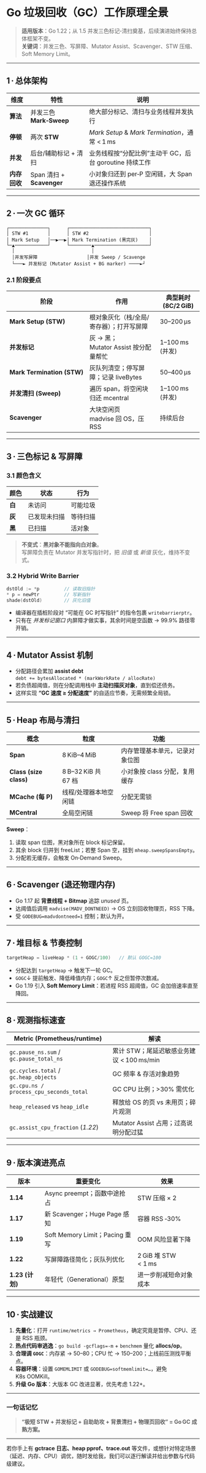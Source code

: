 # Go 垃圾回收（GC）工作原理全景

> **适用版本**：Go 1.22；从 1.5 并发三色标记‐清扫奠基，后续演进始终保持总体框架不变。  
> **关键词**：并发三色、写屏障、Mutator Assist、Scavenger、STW 压缩、Soft Memory Limit。

---

## 1 · 总体架构

| 维度 | 特性 | 说明 |
| ---- | ---- | ---- |
| **算法** | 并发三色 **Mark‑Sweep** | 绝大部分标记、清扫与业务线程并发执行 |
| **停顿** | 两次 **STW** | *Mark Setup* & *Mark Termination*，通常 < 1 ms |
| **并发** | 后台/辅助标记 + 清扫 | 业务线程按“分配比例”主动干 GC，后台 goroutine 持续工作 |
| **内存回收** | Span 清扫 + **Scavenger** | 小对象归还到 per‑P 空闲链，大 Span 退还操作系统 |

---

## 2 · 一次 GC 循环

```text
┌──────────────┐      ┌─────────────────────────────┐
│ STW #1       │      │ STW #2                      │
│ Mark Setup   │──▶──▶│ Mark Termination (黑完灰)    │
└─▲────────────┘      └────────▲────────────────────┘
  │                            │
  │并发写屏障                  │并发 Sweep / Scavenge
  └───► 并发标记 (Mutator Assist + BG marker) ────►┘
```

### 2.1 阶段要点

| 阶段 | 作用 | 典型耗时 (8C/2 GiB) |
| ---- | ---- | ------------------- |
| **Mark Setup (STW)** | 根对象灰化（栈/全局/寄存器）；打开写屏障 | 30–200 µs |
| **并发标记** | 灰 → 黑；Mutator Assist 按分配量帮忙 | 1–100 ms (并发) |
| **Mark Termination (STW)** | 灰队列清空；停写屏障；记录 liveBytes | 50–400 µs |
| **并发清扫 (Sweep)** | 遍历 span，将空闲块归还 mcentral | 1–100 ms (并发) |
| **Scavenger** | 大块空闲页 madvise 回 OS，压 RSS | 持续后台 |

---

## 3 · 三色标记 & 写屏障

### 3.1 颜色含义

| 颜色 | 状态 | 行为 |
| ---- | ---- | ---- |
| **白** | 未访问 | 可能垃圾 |
| **灰** | 已发现未扫描 | 等待扫描 |
| **黑** | 已扫描 | 活对象 |

> **不变式**：**黑对象不能指向白对象**。  
> 写屏障负责在 Mutator 并发写指针时，把 *旧值* 或 *新值* 灰化，维持不变式。

### 3.2 Hybrid Write Barrier

```go
dstOld := *p         // 读取旧指针
* p = newPtr         // 写新指针
shade(dstOld)        // 灰化旧值
```

- 编译器在插桩阶段对 “可能在 GC 时写指针” 的指令包裹 `writebarrierptr`。
- 只有在 *并发标记窗口* 内屏障才做实事，其余时间是空函数 → 99.9% 路径零开销。

---

## 4 · Mutator Assist 机制

- 分配路径会累加 **assist debt**  
  `debt += bytesAllocated * (markWorkRate / allocRate)`  
- 若负债超阈值，则在分配调用栈中 **主动扫描灰对象**，直到偿还债务。  
- 这样实现 **“GC 速度 ≥ 分配速度”** 的自适应节奏，无需频繁全局锁。

---

## 5 · Heap 布局与清扫

| 概念 | 粒度 | 功能 |
| ---- | ---- | ---- |
| **Span** | 8 KiB–4 MiB | 内存管理基本单元，记录对象位图 |
| **Class (size class)** | 8 B–32 KiB 共 67 档 | 小对象按 class 分配，复用缓存 |
| **MCache (每 P)** | 线程/处理器本地空闲链 | 分配无需锁 |
| **MCentral** | 全局空闲链 | Sweep 将 Free span 回收 |

**Sweep**：  
1. 读取 span 位图，黑对象所在 block 标记保留。  
2. 其余 block 归并到 freeList；若整 Span 空，挂到 `mheap.sweepSpansEmpty`。  
3. 分配若无缓存，会触发 On‑Demand Sweep。

---

## 6 · Scavenger (退还物理内存)

- Go 1.17 起 **背景线程 + Bitmap** 追踪 *unused* 页。  
- 达阈值后调用 `madvise(MADV_DONTNEED)` → OS 立刻回收物理页，RSS 下降。  
- 受 `GODEBUG=madvdontneed=1` 控制；默认为开。

---

## 7 · 堆目标 & 节奏控制

```go
targetHeap = liveHeap * (1 + GOGC/100)   // 默认 GOGC=100
```

- 分配达到 `targetHeap` → 触发下一轮 GC。  
- `GOGC`↓ 提前触发、降低峰值内存；`GOGC`↑ 反之但暂停次数减。  
- Go 1.19 引入 **Soft Memory Limit**：若进程 RSS 超阈值，GC 会加倍速率直至降回。

---

## 8 · 观测指标速查

| Metric (Prometheus/runtime) | 解读 |
| --------------------------- | ---- |
| `gc.pause_ns.sum` / `gc.pause_total_ns` | 累计 STW；尾延迟敏感业务建议 < 100 ms/min |
| `gc.cycles.total` / `gc.heap_objects` | GC 频率 & 存活对象趋势 |
| `gc.cpu.ns / process_cpu_seconds_total` | GC CPU 比例；>30% 需优化 |
| `heap_released` vs `heap_idle` | 释放给 OS 的页 vs 未用页；碎片观测 |
| `gc.assist_cpu_fraction` (*1.22*) | Mutator Assist 占用；过高说明分配过猛 |

---

## 9 · 版本演进亮点

| 版本 | 重要变化 | 效果 |
| ---- | -------- | ---- |
| **1.14** | Async preempt；函数中途抢占 | STW 压缩 × 2 |
| **1.17** | 新 Scavenger；Huge Page 感知 | 容器 RSS ‑30% |
| **1.19** | Soft Memory Limit；Pacing 重写 | OOM 风险显著下降 |
| **1.22** | 写屏障路径简化；灰队列优化 | 2 GiB 堆 STW < 1 ms |
| **1.23 (计划)** | 年轻代（Generational）原型 | 进一步削减短命对象成本 |

---

## 10 · 实战建议

1. **先量化**：打开 `runtime/metrics → Prometheus`，确定究竟是暂停、CPU、还是 RSS 瓶颈。  
2. **热点代码审逃逸**：`go build -gcflags=-m` + `benchmem` 量化 **allocs/op**。  
3. **合理调 `GOGC`**：内存紧 → 50–80；CPU 忙 → 150–200；上线前压测找平衡点。  
4. **容器环境**：设置 `GOMEMLIMIT` 或 `GODEBUG=softmemlimit=…`，避免 K8s OOMKill。  
5. **升级 Go 版本**：大版本 GC 改进显著，优先考虑 1.22+。

---

### 一句话记忆

> **“极短 STW + 并发标记 + 自助助攻 + 背景清扫 + 物理页回收” = Go GC 成熟方案。**

---

若你手上有 **gctrace 日志、heap pprof、trace.out** 等文件，或想针对特定场景（延迟、内存、CPU）调优，随时发给我，我们可以逐行解读并给出参数与代码级建议。
